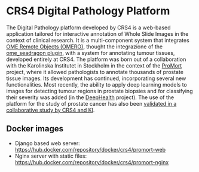 # CRS4 Digital Pathology Platform
The Digital Pathology platform developed by CRS4 is a web-based application tailored for interactive annotation of Whole Slide Images in the context of clinical research. It is a multi-component system that integrates [OME Remote Objects (OMERO)](https://www.openmicroscopy.org/omero/), thought the integrazione of the [ome_seadragon plugin](https://github.com/crs4/ome_seadragon), with a system for annotating tumour tissues, developed entirely at CRS4. 
The platform was born out of a collaboration with the Karolinska Institutet in Stockholm in the context of the [ProMort](https://academic.oup.com/aje/article/188/6/1165/5320054?login=true) project, where it allowed pathologists to annotate thousands of prostate tissue images.  Its development has continued, incorporating several new functionalities.  Most recently, the ability to apply deep learning models to images for detecting tumour regions in prostate biopsies and for classifying their severity was added (in the [DeepHealth](https://deephealth-project.eu/) project).  The use of the platform for the study of prostate cancer has also been [validated in a collaborative study by CRS4 and KI](https://www.nature.com/articles/s41598-021-82911-z).

## Docker images

* Django based web server: https://hub.docker.com/repository/docker/crs4/promort-web
* Nginx server with static files: https://hub.docker.com/repository/docker/crs4/promort-nginx
